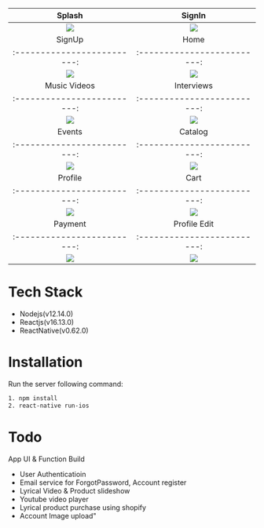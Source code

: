 Splash             |  SignIn
:-------------------------:|:-------------------------:
![](https://github.com/CodeChef7/Lyrical-Lemonade---ReactNative/blob/main/slideshow/1.png)  |  ![](https://github.com/CodeChef7/Lyrical-Lemonade---ReactNative/blob/main/slideshow/2.png)
SignUp             |  Home
:-------------------------:|:-------------------------:
![](https://github.com/CodeChef7/Lyrical-Lemonade---ReactNative/blob/main/slideshow/3.png)  |  ![](https://github.com/CodeChef7/Lyrical-Lemonade---ReactNative/blob/main/slideshow/4.png)
Music Videos             |  Interviews
:-------------------------:|:-------------------------:
![](https://github.com/CodeChef7/Lyrical-Lemonade---ReactNative/blob/main/slideshow/5.png)  |  ![](https://github.com/CodeChef7/Lyrical-Lemonade---ReactNative/blob/main/slideshow/6.png)
Events             |  Catalog
:-------------------------:|:-------------------------:
![](https://github.com/CodeChef7/Lyrical-Lemonade---ReactNative/blob/main/slideshow/7.png)  |  ![](https://github.com/CodeChef7/Lyrical-Lemonade---ReactNative/blob/main/slideshow/8.png)
Profile             |  Cart
:-------------------------:|:-------------------------:
![](https://github.com/CodeChef7/Lyrical-Lemonade---ReactNative/blob/main/slideshow/9.png)  |  ![](https://github.com/CodeChef7/Lyrical-Lemonade---ReactNative/blob/main/slideshow/10.png)
Payment             |  Profile Edit
:-------------------------:|:-------------------------:
![](https://github.com/CodeChef7/Lyrical-Lemonade---ReactNative/blob/main/slideshow/11.png)  |  ![](https://github.com/CodeChef7/Lyrical-Lemonade---ReactNative/blob/main/slideshow/12.png)

# Tech Stack
* Nodejs(v12.14.0)
* Reactjs(v16.13.0)
* ReactNative(v0.62.0)

# Installation
Run the server following command:
```bash
1. npm install
2. react-native run-ios
```

# Todo
App UI & Function Build
* User Authenticatioin
* Email service for ForgotPassword, Account register
* Lyrical Video & Product slideshow
* Youtube video player
* Lyrical product purchase using shopify
* Account Image upload"
